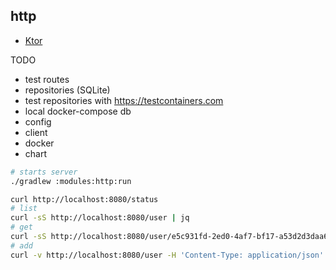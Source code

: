 ## http

* [Ktor](https://ktor.io/docs)

TODO
* test routes
* repositories (SQLite)
* test repositories with https://testcontainers.com
* local docker-compose db
* config
* client
* docker
* chart

```bash
# starts server
./gradlew :modules:http:run

curl http://localhost:8080/status
# list
curl -sS http://localhost:8080/user | jq
# get
curl -sS http://localhost:8080/user/e5c931fd-2ed0-4af7-bf17-a53d2d3daa66 | jq
# add
curl -v http://localhost:8080/user -H 'Content-Type: application/json' --data '{"name":"foo","age":42}'
```
